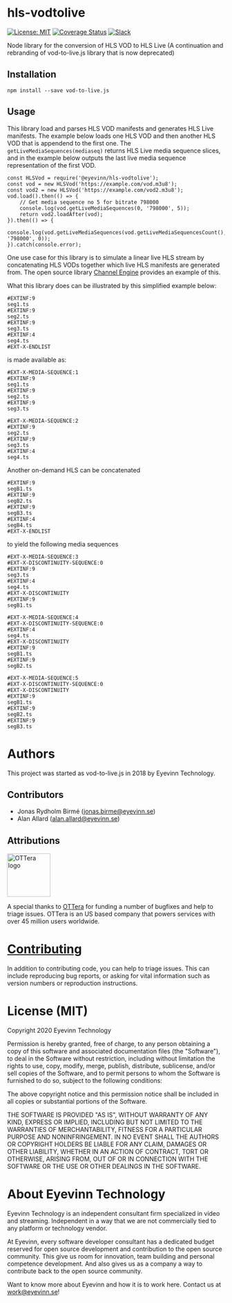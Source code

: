 # hls-vodtolive

[![License: MIT](https://img.shields.io/badge/License-MIT-yellow.svg)](https://opensource.org/licenses/MIT) [![Coverage Status](https://coveralls.io/repos/github/Eyevinn/hls-vodtolive/badge.svg?branch=master)](https://coveralls.io/github/Eyevinn/hls-vodtolive?branch=master) [![Slack](http://slack.streamingtech.se/badge.svg)](http://slack.streamingtech.se)

Node library for the conversion of HLS VOD to HLS Live (A continuation and rebranding of vod-to-live.js library that is now deprecated)

## Installation

```
npm install --save vod-to-live.js
```

## Usage

This library load and parses HLS VOD manifests and generates HLS Live manifests. The example below loads one HLS VOD and then another HLS VOD that is appendend to the first one. The `getLiveMediaSequences(mediaseq)` returns HLS Live media sequence slices, and in the example below outputs the last live media sequence representation of the first VOD.

```
const HLSVod = require('@eyevinn/hls-vodtolive');
const vod = new HLSVod('https://example.com/vod.m3u8');
const vod2 = new HLSVod('https://example.com/vod2.m3u8');
vod.load().then(() => {
    // Get media sequence no 5 for bitrate 798000
    console.log(vod.getLiveMediaSequences(0, '798000', 5));
    return vod2.loadAfter(vod);
}).then(() => {
    console.log(vod.getLiveMediaSequences(vod.getLiveMediaSequencesCount(), '798000', 0));
}).catch(console.error);
```

One use case for this library is to simulate a linear live HLS stream by concatenating HLS VODs together which live HLS manifests are generated from. The open source library [Channel Engine](https://github.com/Eyevinn/channel-engine) provides an example of this.

What this library does can be illustrated by this simplified example below:

```
#EXTINF:9
seg1.ts
#EXTINF:9
seg2.ts
#EXTINF:9
seg3.ts
#EXTINF:4
seg4.ts
#EXT-X-ENDLIST
```

is made available as:

```
#EXT-X-MEDIA-SEQUENCE:1
#EXTINF:9
seg1.ts
#EXTINF:9
seg2.ts
#EXTINF:9
seg3.ts
```

```
#EXT-X-MEDIA-SEQUENCE:2
#EXTINF:9
seg2.ts
#EXTINF:9
seg3.ts
#EXTINF:4
seg4.ts
```

Another on-demand HLS can be concatenated

```
#EXTINF:9
segB1.ts
#EXTINF:9
segB2.ts
#EXTINF:9
segB3.ts
#EXTINF:4
segB4.ts
#EXT-X-ENDLIST
```
to yield the following media sequences

```
#EXT-X-MEDIA-SEQUENCE:3
#EXT-X-DISCONTINUITY-SEQUENCE:0
#EXTINF:9
seg3.ts
#EXTINF:4
seg4.ts
#EXT-X-DISCONTINUITY
#EXTINF:9
segB1.ts
```

```
#EXT-X-MEDIA-SEQUENCE:4
#EXT-X-DISCONTINUITY-SEQUENCE:0
#EXTINF:4
seg4.ts
#EXT-X-DISCONTINUITY
#EXTINF:9
segB1.ts
#EXTINF:9
segB2.ts
```

```
#EXT-X-MEDIA-SEQUENCE:5
#EXT-X-DISCONTINUITY-SEQUENCE:0
#EXT-X-DISCONTINUITY
#EXTINF:9
segB1.ts
#EXTINF:9
segB2.ts
#EXTINF:9
segB3.ts
```

# Authors

This project was started as vod-to-live.js in 2018 by Eyevinn Technology.

## Contributors

- Jonas Rydholm Birmé (jonas.birme@eyevinn.se)
- Alan Allard (alan.allard@eyevinn.se)

## Attributions

<img src="http://ottera.tv/wp-content/uploads/2019/04/Logo-1.png" width="100" title="OTTera logo">

A special thanks to [OTTera](http://ottera.tv) for funding a number of bugfixes and help to triage issues. OTTera is an US based company that powers services with over 45 million users worldwide.

# [Contributing](CONTRIBUTING.md)

In addition to contributing code, you can help to triage issues. This can include reproducing bug reports, or asking for vital information such as version numbers or reproduction instructions. 

# License (MIT)

Copyright 2020 Eyevinn Technology

Permission is hereby granted, free of charge, to any person obtaining a copy of this software and associated documentation files (the "Software"), to deal in the Software without restriction, including without limitation the rights to use, copy, modify, merge, publish, distribute, sublicense, and/or sell copies of the Software, and to permit persons to whom the Software is furnished to do so, subject to the following conditions:

The above copyright notice and this permission notice shall be included in all copies or substantial portions of the Software.

THE SOFTWARE IS PROVIDED "AS IS", WITHOUT WARRANTY OF ANY KIND, EXPRESS OR IMPLIED, INCLUDING BUT NOT LIMITED TO THE WARRANTIES OF MERCHANTABILITY, FITNESS FOR A PARTICULAR PURPOSE AND NONINFRINGEMENT. IN NO EVENT SHALL THE AUTHORS OR COPYRIGHT HOLDERS BE LIABLE FOR ANY CLAIM, DAMAGES OR OTHER LIABILITY, WHETHER IN AN ACTION OF CONTRACT, TORT OR OTHERWISE, ARISING FROM, OUT OF OR IN CONNECTION WITH THE SOFTWARE OR THE USE OR OTHER DEALINGS IN THE SOFTWARE.

# About Eyevinn Technology

Eyevinn Technology is an independent consultant firm specialized in video and streaming. Independent in a way that we are not commercially tied to any platform or technology vendor.

At Eyevinn, every software developer consultant has a dedicated budget reserved for open source development and contribution to the open source community. This give us room for innovation, team building and personal competence development. And also gives us as a company a way to contribute back to the open source community.

Want to know more about Eyevinn and how it is to work here. Contact us at work@eyevinn.se!